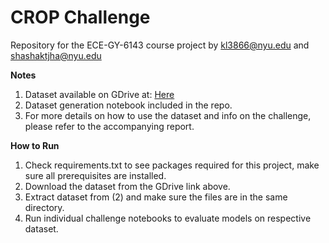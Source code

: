 # CROP Challenge
Repository for the ECE-GY-6143 course project by kl3866@nyu.edu and shashaktjha@nyu.edu

**Notes**
1. Dataset available on GDrive at: [Here](https://drive.google.com/file/d/1p-RtGxTbu8J-ITVCT8PtEIJQx9oqr__t/)
2. Dataset generation notebook included in the repo.
3. For more details on how to use the dataset and info on the challenge, please refer to the accompanying report.

**How to Run**
1. Check requirements.txt to see packages required for this project, make sure all prerequisites are installed.
2. Download the dataset from the GDrive link above.
3. Extract dataset from (2) and make sure the files are in the same directory.
4. Run individual challenge notebooks to evaluate models on respective dataset.

